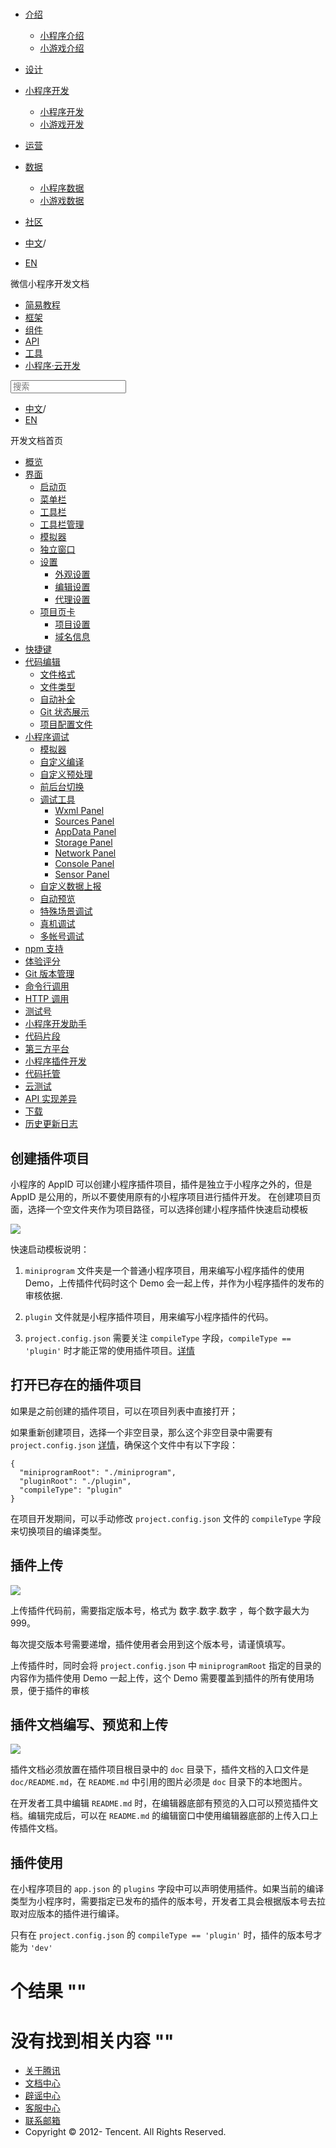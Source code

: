 <div class="book with-summary">

<div class="head">

<div class="head_box">

# [](javascript:; "_('微信公众平台 小程序')")

<div class="header_ctrls">

*   [介绍](javascript:;)
    *   [小程序介绍](https://developers.weixin.qq.com/miniprogram/introduction/index.html?t=18110719)
    *   [小游戏介绍](https://developers.weixin.qq.com/minigame/introduction/index.html?t=18110719)
*   [设计](https://developers.weixin.qq.com/miniprogram/design/index.html?t=18110719)
*   [小程序开发](javascript:;)
    *   [小程序开发](https://developers.weixin.qq.com/miniprogram/dev/index.html?t=18110719)
    *   [小游戏开发](https://developers.weixin.qq.com/minigame/dev/index.html?t=18110719)
*   [运营](https://developers.weixin.qq.com/miniprogram/product/index.html?t=18110719)
*   [数据](javascript:;)
    *   [小程序数据](https://developers.weixin.qq.com/miniprogram/analysis/index.html?t=18110719)
    *   [小游戏数据](https://developers.weixin.qq.com/minigame/analysis/index.html?t=18110719)
*   [社区](https://developers.weixin.qq.com/)

*   [中文](https://developers.weixin.qq.com/miniprogram/dev/devtools/plugin.html?t=18110719)<span class="split-line">/</span>
*   [EN](https://developers.weixin.qq.com/miniprogram/en/dev/devtools/plugin.html?t=18110719)

</div>

</div>

</div>

<div class="sub_nav_box">

<div class="sub_nav_inner">

<div class="book-summary-opr" id="js-book-summary-opr"><a class="book-summary-btn"></a></div>

<div class="top_sub_nav">

<div class="top_title_wap"><span class="icon_title icon_dev"></span>

微信小程序开发文档

</div>

*   [简易教程](../)
*   [框架](../framework/MINA.html)
*   [组件](../component/)
*   [API](../api/)
*   [工具](./devtools.html)
*   [小程序·云开发](../wxcloud/basis/getting-started.html)

</div>

<div id="book-search-input" role="search">

<form><label for="search-input" class="search-icon" id="js-search-icon"></label><input type="text" id="search-input" name="search-input" placeholder="搜索"> </form>

</div>

*   [中文](https://developers.weixin.qq.com/miniprogram/dev/devtools/plugin.html?t=18110719)<span class="split-line">/</span>
*   [EN](https://developers.weixin.qq.com/miniprogram/en/dev/devtools/plugin.html?t=18110719)

</div>

</div>

<div class="book-summary">

<div class="book-summary-home" id="js-summary-home"><a><span class="icon_home_s icon_dev"></span><span class="s_title_2">开发文档首页</span></a></div>

<nav role="navigation">

*   [概览](./devtools.html)
*   [界面](./page.html)
    *   [启动页](./page.html#启动页)
    *   [菜单栏](./page.html#菜单栏)
    *   [工具栏](./page.html#工具栏)
    *   [工具栏管理](./page.html#工具栏管理)
    *   [模拟器](./page.html#模拟器)
    *   [独立窗口](./page.html#独立窗口)
    *   [设置](./settings.html)
        *   [外观设置](./settings.html#外观设置)
        *   [编辑设置](./settings.html#编辑设置)
        *   [代理设置](./settings.html#代理设置)
    *   [项目页卡](./project.html)
        *   [项目设置](./project.html#项目设置)
        *   [域名信息](./project.html#域名信息)
*   [快捷键](./shortcut.html)
*   [代码编辑](./edit.html)
    *   [文件格式](./edit.html#文件格式)
    *   [文件类型](./edit.html#文件支持)
    *   [自动补全](./edit.html#自动补全)
    *   [Git 状态展示](./edit.html#git-状态展示)
    *   [项目配置文件](./projectconfig.html)
*   [小程序调试](./debug.html)
    *   [模拟器](./debug.html#模拟器)
    *   [自定义编译](./debug.html#自定义编译)
    *   [自定义预处理](./debug.html#自定义预处理)
    *   [前后台切换](./debug.html#前后台切换)
    *   [调试工具](./debug.html#调试工具)
        *   [Wxml Panel](./debug.html#wxml-panel)
        *   [Sources Panel](./debug.html#sources-panel)
        *   [AppData Panel](./debug.html#appdata-panel)
        *   [Storage Panel](./debug.html#storage-panel)
        *   [Network Panel](./debug.html#network-panel)
        *   [Console Panel](./debug.html#console-panel)
        *   [Sensor Panel](./debug.html#sensor-panel)
    *   [自定义数据上报](./debug.html#自定义数据上报)
    *   [自动预览](./debug.html#自动预览)
    *   [特殊场景调试](./different.html)
    *   [真机调试](./remote-debug.html)
    *   [多帐号调试](./multiaccount.html)
*   [npm 支持](./npm.html)
*   [体验评分](./audits.html)
*   [Git 版本管理](./git.html)
*   [命令行调用](./cli.html)
*   [HTTP 调用](./http.html)
*   [测试号](./sandbox.html)
*   [小程序开发助手](./mydev.html)
*   [代码片段](./minicode.html)
*   [第三方平台](./ext.html)
*   [小程序插件开发](./plugin.html)
*   [代码托管](../qcloud/tgit.html)
*   [云测试](./monkey-test.html)
*   [API 实现差异](./notsupport.html)
*   [下载](./download.html)
*   [历史更新日志](./uplog.html)

</nav>

</div>

<div class="book-body">

<div class="body-inner">

<div class="page-wrapper" tabindex="-1" role="main">

<div class="page-inner">

<div id="book-search-results">

<div class="search-noresults">

<section class="normal markdown-section">

## 创建插件项目

小程序的 AppID 可以创建小程序插件项目，插件是独立于小程序之外的，但是 AppID 是公用的，所以不要使用原有的小程序项目进行插件开发。 在创建项目页面，选择一个空文件夹作为项目路径，可以选择创建小程序插件快速启动模板

![](https://developers.weixin.qq.com/miniprogram/dev/devtools/image/devtools2/createplugin.png?t=18110719)

快速启动模板说明：

1.  `miniprogram` 文件夹是一个普通小程序项目，用来编写小程序插件的使用 Demo，上传插件代码时这个 Demo 会一起上传，并作为小程序插件的发布的审核依据.

2.  `plugin` 文件就是小程序插件项目，用来编写小程序插件的代码。

3.  `project.config.json` 需要关注 `compileType` 字段，`compileType == 'plugin'` 时才能正常的使用插件项目。[详情](projectconfig.html)

## 打开已存在的插件项目

如果是之前创建的插件项目，可以在项目列表中直接打开；

如果重新创建项目，选择一个非空目录，那么这个非空目录中需要有 `project.config.json` [详情](projectconfig.html)，确保这个文件中有以下字段：

    {
      "miniprogramRoot": "./miniprogram",
      "pluginRoot": "./plugin",
      "compileType": "plugin"
    }

在项目开发期间，可以手动修改 `project.config.json` 文件的 `compileType` 字段来切换项目的编译类型。

## 插件上传

![](https://developers.weixin.qq.com/miniprogram/dev/devtools/image/devtools2/uploadplugin.png?t=18110719)

上传插件代码前，需要指定版本号，格式为 数字.数字.数字 ，每个数字最大为 999。

每次提交版本号需要递增，插件使用者会用到这个版本号，请谨慎填写。

上传插件时，同时会将 `project.config.json` 中 `miniprogramRoot` 指定的目录的内容作为插件使用 Demo 一起上传，这个 Demo 需要覆盖到插件的所有使用场景，便于插件的审核

## 插件文档编写、预览和上传

![](https://developers.weixin.qq.com/miniprogram/dev/devtools/image/devtools2/uploadplugindoc.png?t=18110719)

插件文档必须放置在插件项目根目录中的 `doc` 目录下，插件文档的入口文件是 `doc/README.md`，在 `README.md` 中引用的图片必须是 `doc` 目录下的本地图片。

在开发者工具中编辑 `README.md` 时，在编辑器底部有预览的入口可以预览插件文档。编辑完成后，可以在 `README.md` 的编辑窗口中使用编辑器底部的上传入口上传插件文档。

## 插件使用

在小程序项目的 `app.json` 的 `plugins` 字段中可以声明使用插件。如果当前的编译类型为小程序时，需要指定已发布的插件的版本号，开发者工具会根据版本号去拉取对应版本的插件进行编译。

只有在 `project.config.json` 的 `compileType == 'plugin'` 时，插件的版本号才能为 `'dev'`

</section>

</div>

<div class="search-results">

<div class="has-results">

# <span class="search-results-count"></span>个结果 "<span class="search-query"></span>"

</div>

<div class="no-results">

# 没有找到相关内容 "<span class="search-query"></span>"

</div>

</div>

</div>

</div>

</div>

<div class="foot" id="footer">

*   [关于腾讯](https://www.tencent.com/)
*   [文档中心](https://developers.weixin.qq.com/miniprogram/introduction/index.html)
*   [辟谣中心](https://mp.weixin.qq.com/cgi-bin/opshowpage?action=dispelinfo)
*   [客服中心](https://kf.qq.com/product/wx_xcx.html)
*   [联系邮箱](mailto:weixinmp@qq.com)
*   Copyright © 2012-<span id="s_copyright_year"></span> Tencent. All Rights Reserved.

</div>

</div>

[](./ext.html)[](../qcloud/tgit.html)</div>

</div>